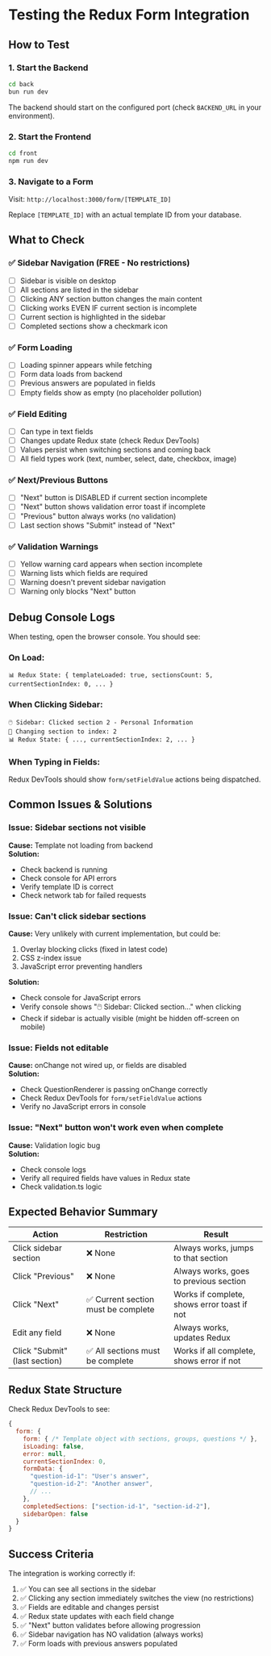 # Testing the Redux Form Integration

## How to Test

### 1. Start the Backend

```bash
cd back
bun run dev
```

The backend should start on the configured port (check `BACKEND_URL` in your environment).

### 2. Start the Frontend

```bash
cd front
npm run dev
```

### 3. Navigate to a Form

Visit: `http://localhost:3000/form/[TEMPLATE_ID]`

Replace `[TEMPLATE_ID]` with an actual template ID from your database.

## What to Check

### ✅ Sidebar Navigation (FREE - No restrictions)

- [ ] Sidebar is visible on desktop
- [ ] All sections are listed in the sidebar
- [ ] Clicking ANY section button changes the main content
- [ ] Clicking works EVEN IF current section is incomplete
- [ ] Current section is highlighted in the sidebar
- [ ] Completed sections show a checkmark icon

### ✅ Form Loading

- [ ] Loading spinner appears while fetching
- [ ] Form data loads from backend
- [ ] Previous answers are populated in fields
- [ ] Empty fields show as empty (no placeholder pollution)

### ✅ Field Editing

- [ ] Can type in text fields
- [ ] Changes update Redux state (check Redux DevTools)
- [ ] Values persist when switching sections and coming back
- [ ] All field types work (text, number, select, date, checkbox, image)

### ✅ Next/Previous Buttons

- [ ] "Next" button is DISABLED if current section incomplete
- [ ] "Next" button shows validation error toast if incomplete
- [ ] "Previous" button always works (no validation)
- [ ] Last section shows "Submit" instead of "Next"

### ✅ Validation Warnings

- [ ] Yellow warning card appears when section incomplete
- [ ] Warning lists which fields are required
- [ ] Warning doesn't prevent sidebar navigation
- [ ] Warning only blocks "Next" button

## Debug Console Logs

When testing, open the browser console. You should see:

### On Load:

```
📊 Redux State: { templateLoaded: true, sectionsCount: 5, currentSectionIndex: 0, ... }
```

### When Clicking Sidebar:

```
🖱️ Sidebar: Clicked section 2 - Personal Information
🔄 Changing section to index: 2
📊 Redux State: { ..., currentSectionIndex: 2, ... }
```

### When Typing in Fields:

Redux DevTools should show `form/setFieldValue` actions being dispatched.

## Common Issues & Solutions

### Issue: Sidebar sections not visible

**Cause:** Template not loading from backend  
**Solution:**

- Check backend is running
- Check console for API errors
- Verify template ID is correct
- Check network tab for failed requests

### Issue: Can't click sidebar sections

**Cause:** Very unlikely with current implementation, but could be:

1. Overlay blocking clicks (fixed in latest code)
2. CSS z-index issue
3. JavaScript error preventing handlers

**Solution:**

- Check console for JavaScript errors
- Verify console shows "🖱️ Sidebar: Clicked section..." when clicking
- Check if sidebar is actually visible (might be hidden off-screen on mobile)

### Issue: Fields not editable

**Cause:** onChange not wired up, or fields are disabled  
**Solution:**

- Check QuestionRenderer is passing onChange correctly
- Check Redux DevTools for `form/setFieldValue` actions
- Verify no JavaScript errors in console

### Issue: "Next" button won't work even when complete

**Cause:** Validation logic bug  
**Solution:**

- Check console logs
- Verify all required fields have values in Redux state
- Check validation.ts logic

## Expected Behavior Summary

| Action                        | Restriction                         | Result                                      |
| ----------------------------- | ----------------------------------- | ------------------------------------------- |
| Click sidebar section         | ❌ None                             | Always works, jumps to that section         |
| Click "Previous"              | ❌ None                             | Always works, goes to previous section      |
| Click "Next"                  | ✅ Current section must be complete | Works if complete, shows error toast if not |
| Edit any field                | ❌ None                             | Always works, updates Redux                 |
| Click "Submit" (last section) | ✅ All sections must be complete    | Works if all complete, shows error if not   |

## Redux State Structure

Check Redux DevTools to see:

```javascript
{
  form: {
    form: { /* Template object with sections, groups, questions */ },
    isLoading: false,
    error: null,
    currentSectionIndex: 0,
    formData: {
      "question-id-1": "User's answer",
      "question-id-2": "Another answer",
      // ...
    },
    completedSections: ["section-id-1", "section-id-2"],
    sidebarOpen: false
  }
}
```

## Success Criteria

The integration is working correctly if:

1. ✅ You can see all sections in the sidebar
2. ✅ Clicking any section immediately switches the view (no restrictions)
3. ✅ Fields are editable and changes persist
4. ✅ Redux state updates with each field change
5. ✅ "Next" button validates before allowing progression
6. ✅ Sidebar navigation has NO validation (always works)
7. ✅ Form loads with previous answers populated
